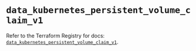 # `data_kubernetes_persistent_volume_claim_v1`

Refer to the Terraform Registry for docs: [`data_kubernetes_persistent_volume_claim_v1`](https://registry.terraform.io/providers/hashicorp/kubernetes/2.32.0/docs/data-sources/persistent_volume_claim_v1).
